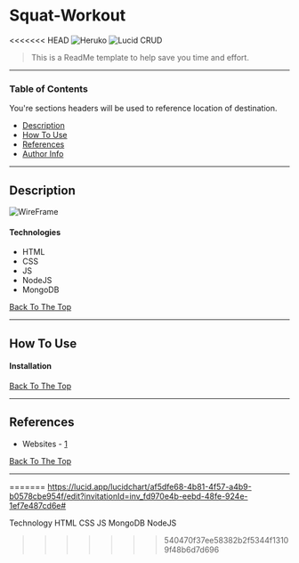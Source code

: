 # Squat-Workout

<<<<<<< HEAD
![Heruko](https://squat-workouts.herokuapp.com/squats)
![Lucid CRUD](https://lucid.app/lucidchart/af5dfe68-4b81-4f57-a4b9-b0578cbe954f/edit?invitationId=inv_fd970e4b-eebd-48fe-924e-1ef7e487cd6e#)


> This is a ReadMe template to help save you time and effort.

---

### Table of Contents
You're sections headers will be used to reference location of destination.

- [Description](#description)
- [How To Use](#how-to-use)
- [References](#references)
- [Author Info](#author-info)

---

## Description

![WireFrame](C:/Users/dee_g/GA/projects/squat-workout/public/images/wireframe_squat_workout.jpg "Optional title")


#### Technologies

- HTML
- CSS
- JS
- NodeJS
- MongoDB


[Back To The Top](#read-me-template)

---

## How To Use

#### Installation




[Back To The Top](#read-me-template)

---

## References

- Websites - [1](https://www.vectorstock.com/royalty-free-vector/girl-doing-air-squats-exercise-home-workout-vector-35548353
)


[Back To The Top](#read-me-template)

---
=======
https://lucid.app/lucidchart/af5dfe68-4b81-4f57-a4b9-b0578cbe954f/edit?invitationId=inv_fd970e4b-eebd-48fe-924e-1ef7e487cd6e#


Technology
HTML
CSS
JS
MongoDB
NodeJS

>>>>>>> 540470f37ee58382b2f5344f13109f48b6d7d696
